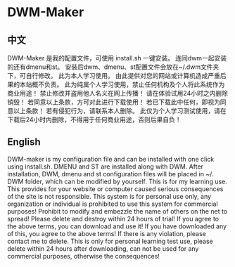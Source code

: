 # DWM-Maker
## 中文
DWM-Maker 是我的配置文件，可使用 install.sh 一键安装。
连同dwm一起安装的还有dmenu和st。
安装后dwm、dmenu、st配置文件会放在~/.dwm文件夹下，可自行修改。
此为本人学习使用。
由此提供对您的网站或计算机造成严重后果的本站概不负责。
此为纯属个人学习使用，禁止任何机构及个人将此系统作为商业用途！
禁止修改并盗用他人名义在网上传播！
请在体验试用24小时之内删除销毁！
若同意以上条款，方可对此进行下载使用！
若已下载此中任何，即视为同意以上条款！
若有侵犯行为，请联系本人删除。
此仅为个人学习测试使用，请在下载后24小时内删除，不得用于任何商业用途，否则后果自负！

## English
DWM-maker is my configuration file and can be installed with one click using install.sh.
DMENU and ST are installed along with DWM.
After installation, DWM, dmenu and st configuration files will be placed in ~/. DWM folder, which can be modified by yourself.
This is for my learning use.
This provides for your website or computer caused serious consequences of the site is not responsible.
This system is for personal use only, any organization or individual is prohibited to use this system for commercial purposes!
Prohibit to modify and embezzle the name of others on the net to spread!
Please delete and destroy within 24 hours of trial!
If you agree to the above terms, you can download and use it!
If you have downloaded any of this, you agree to the above terms!
If there is any violation, please contact me to delete.
This is only for personal learning test use, please delete within 24 hours after downloading, can not be used for any commercial purposes, otherwise the consequences!
